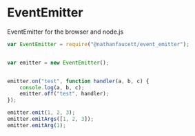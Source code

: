 EventEmitter
=======

EventEmitter for the browser and node.js

```javascript
var EventEmitter = require("@nathanfaucett/event_emitter");


var emitter = new EventEmitter();


emitter.on("test", function handler(a, b, c) {
    console.log(a, b, c);
    emitter.off("test", handler);
});

emitter.emit(1, 2, 3);
emitter.emitArgs([1, 2, 3]);
emitter.emitArg(1);
```
